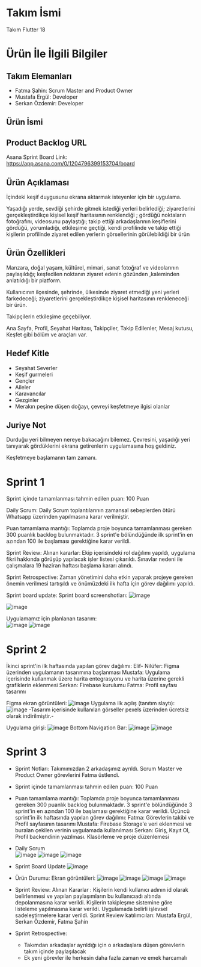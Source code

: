 # Takım İsmi

Takım Flutter 18

# Ürün İle İlgili Bilgiler

## Takım Elemanları
- Fatma Şahin: Scrum Master and Product Owner
- Mustafa Ergül: Developer
- Serkan Özdemir: Developer

## Ürün İsmi

## Product Backlog URL
Asana Sprint Board Link: https://app.asana.com/0/1204796399153704/board 

## Ürün Açıklaması

İçindeki keşif duygusunu ekrana aktarmak isteyenler için bir uygulama.

Yaşadığı yerde, sevdiği şehirde gitmek istediği yerleri belirlediği; ziyaretlerini gerçekleştirdikçe kişisel keşif haritasının renklendiği ; gördüğü  noktaların fotoğrafını, videosunu paylaştığı;
takip ettiği arkadaşlarının keşiflerini gördüğü,  yorumladığı, etkileşime geçtiği, kendi profilinde ve takip ettiği kişilerin profilinde ziyaret edilen yerlerin görsellerinin görülebildiği bir ürün

## Ürün Özellikleri
Manzara, doğal yaşam, kültürel, mimari, sanat fotoğraf ve videolarının paylaşıldığı;  keşfedilen noktanın ziyaret edenin gözünden ,kaleminden anlatıldığı bir platform.

Kullanıcının ilçesinde, şehrinde, ülkesinde ziyaret etmediği yeni yerleri farkedeceği; ziyaretlerini gerçekleştirdikçe kişisel haritasının renkleneceği bir ürün.

Takipçilerin etkileşime geçebiliyor.

Ana Sayfa, Profil, Seyahat Haritası, Takipçiler, Takip Edilenler, Mesaj kutusu, Keşfet  gibi bölüm ve araçları var.

## Hedef Kitle
- Seyahat Severler
- Keşif gurmeleri
- Gençler
- Aileler
- Karavancılar
- Gezginler
- Merakın peşine düşen doğayı, çevreyi keşfetmeye 
ilgisi olanlar

## Juriye Not
Durduğu yeri bilmeyen nereye bakacağını bilemez.
Çevresini, yaşadığı yeri tanıyarak gördüklerini ekrana getirenlerin uygulamasına hoş geldiniz.

Keşfetmeye başlamanın tam zamanı.

# Sprint 1
Sprint içinde tamamlanması tahmin edilen puan: 100 Puan

Daily Scrum: Daily Scrum toplantılarının zamansal sebeplerden ötürü Whatsapp üzerinden yapılmasına karar verilmiştir. 

Puan tamamlama mantığı: Toplamda proje boyunca tamamlanması gereken 300 puanlık backlog bulunmaktadır. 3 sprint'e bölündüğünde ilk sprint'in en azından 100 ile başlaması gerektiğine karar verildi.

Sprint Review: Alınan kararlar: Ekip içerisindeki rol dağılımı yapıldı,  uygulama fikri hakkında görüşüp yapılacak işler listesi çıkarıldı. Sınavlar nedeni ile çalışmalara 19 haziran haftası başlama kararı alındı.

Sprint Retrospective: Zaman yönetimini daha etkin yaparak projeye gereken önemin verilmesi tartışıldı ve önümüzdeki ilk hafta için görev dağılımı yapıldı. 


Sprint board update: Sprint board screenshotları:
![image](https://github.com/mustafatrk0/F-18BootcampAPP/assets/130253032/5ac257b8-cf66-47ad-a604-ec6c78f71f4e)

![image](https://github.com/mustafatrk0/F-18BootcampAPP/assets/130253032/edb2b16c-7e73-4d74-81f6-b178406929f3)

Uygulamamız için planlanan tasarım:  
![image](https://github.com/mustafatrk0/F-18BootcampAPP/assets/130253032/45ca6d88-d6fd-4f12-982d-62170ab46989)
![image](https://github.com/mustafatrk0/F-18BootcampAPP/assets/130253032/039af112-ab4e-4870-baf8-136514b12ec4)

# Sprint 2
İkinci sprint'in ilk haftasında yapılan görev dağılımı: 
Elif- Nilüfer: Figma üzerinden uygulamanın tasarımına başlanması 
Mustafa: Uygulama içerisinde kullanmak üzere harita entegrasyonu ve harita üzerine gerekli grafiklerin eklenmesi
Serkan: Firebase kurulumu
Fatma: Profil sayfası tasarımı 

Figma ekran görüntüleri: 
![image](https://github.com/mustafatrk0/F-18BootcampAPP/assets/130253032/25a10b03-ec6f-4377-b51c-a0a8f17bcdfa)
Uygulama ilk açılış (tanıtım slaytı):
![image](https://github.com/mustafatrk0/F-18BootcampAPP/assets/130253032/a927af50-173b-4296-9782-683bd8496f2f)
-Tasarım içerisinde kullanılan görseller pexels üzerinden ücretsiz olarak indirilmiştir.-

Uygulama girişi: 
![image](https://github.com/mustafatrk0/F-18BootcampAPP/assets/130253032/33d99e66-cd17-4d2a-9c45-ceefc806ae9d)
Bottom Navigation Bar: 
![image](https://github.com/mustafatrk0/F-18BootcampAPP/assets/130253032/56b3caf7-8e24-4237-af1b-d396b0ad3e8a)
![image](https://github.com/mustafatrk0/F-18BootcampAPP/assets/130253032/ea8d42fb-4ebc-40b6-bd42-cf241b1973f8)

# Sprint 3
* Sprint Notları: Takımımızdan 2 arkadaşımız ayrıldı. Scrum Master ve Product Owner görevlerini Fatma üstlendi.
* Sprint içinde tamamlanması tahmin edilen puan: 100 Puan
* Puan tamamlama mantığı: Toplamda proje boyunca tamamlanması gereken 300 puanlık backlog bulunmaktadır. 3 sprint'e bölündüğünde 3 sprint'in en azından 100 ile başlaması gerektiğine karar verildi.
Üçüncü sprint'in ilk haftasında yapılan görev dağılımı: 
Fatma: Görevlerin takibi ve Profil sayfasının tasarımı
Mustafa: Firebase Storage'e veri eklenmesi ve buralan çekilen verinin uygulamada kullanılması
Serkan: Giriş, Kayıt Ol, Profil backendinin yazılması. Klasörleme ve proje düzenlemesi

* Daily Scrum <br>
![image](https://github.com/mustafatrk0/F-18BootcampAPP/assets/66215069/a0053583-9b6f-44bd-83dd-57a22a58adb1)
![image](https://github.com/mustafatrk0/F-18BootcampAPP/assets/66215069/55523d96-f0fc-45a8-85b5-5fe446cc4c1a)
![image](https://github.com/mustafatrk0/F-18BootcampAPP/assets/66215069/0aebeef7-aec2-4f71-9ba0-d5952040ac14)

* Sprint Board Update
![image](https://github.com/mustafatrk0/F-18BootcampAPP/assets/66215069/35fadc9c-6790-4644-8c27-7fb14d9c5d1a)

* Ürün Durumu: Ekran görüntüleri:
![image](https://r.resimlink.com/hM3i2XPbBx.jpg)
![image](https://r.resimlink.com/CgKYmwd3nL9.jpg)
![image](https://r.resimlink.com/7XE8Fouki0.jpg)
![image](https://github.com/mustafatrk0/F-18BootcampAPP/assets/66215069/71f9fd2f-1061-42f5-a26e-2f1995d3440d)

* Sprint Review: Alınan Kararlar : Kişilerin kendi kullanıcı adının id olarak belirlenmesi ve yapılan paylaşımların bu kullanıcıadı altında depolanmasına karar verildi. Kişilerin takipleşme sistemine göre listeleme yapılmasına karar verildi. Uygulamada belirli işlevsel sadeleştirmelere karar verildi.
Sprint Review katılımcıları: Mustafa Ergül, Serkan Özdemir, Fatma Şahin

* Sprint Retrospective:
  * Takımdan arkadaşlar ayrıldığı için o arkadaşlara düşen görevlerin takım içinde paylaşılacak
  * Ek yeni görevler ile herkesin daha fazla zaman ve emek harcamalı
  

